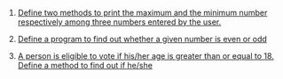 1. [Define two methods to print the maximum and the minimum number respectively among three numbers entered by the user.](
    https://www.java67.com/2019/05/how-to-find-largest-and-smallest-of-three-numbers-in-java.html)

2. [Define a program to find out whether a given  number is even or odd](https://www.geeksforgeeks.org/java-program-to-check-if-a-given-integer-is-odd-or-even/)

3. [A person is eligible to vote if his/her age is greater than or equal to 18. Define a method to find out if he/she](https://www.efaculty.in/java-programs/voting-age-program-in-java/)